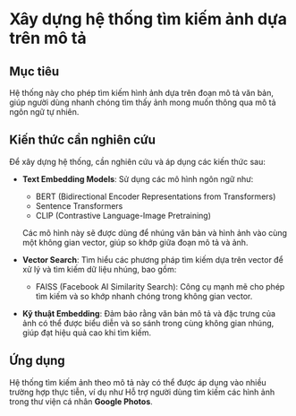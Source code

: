 # Xây dựng hệ thống tìm kiếm ảnh dựa trên mô tả

## Mục tiêu
Hệ thống này cho phép tìm kiếm hình ảnh dựa trên đoạn mô tả văn bản, giúp người dùng nhanh chóng tìm thấy ảnh mong muốn thông qua mô tả ngôn ngữ tự nhiên.

## Kiến thức cần nghiên cứu
Để xây dựng hệ thống, cần nghiên cứu và áp dụng các kiến thức sau:

- **Text Embedding Models**: Sử dụng các mô hình ngôn ngữ như:
  - BERT (Bidirectional Encoder Representations from Transformers)
  - Sentence Transformers
  - CLIP (Contrastive Language-Image Pretraining)

  Các mô hình này sẽ được dùng để nhúng văn bản và hình ảnh vào cùng một không gian vector, giúp so khớp giữa đoạn mô tả và ảnh.

- **Vector Search**: Tìm hiểu các phương pháp tìm kiếm dựa trên vector để xử lý và tìm kiếm dữ liệu nhúng, bao gồm:
  - FAISS (Facebook AI Similarity Search): Công cụ mạnh mẽ cho phép tìm kiếm và so khớp nhanh chóng trong không gian vector.

- **Kỹ thuật Embedding**: Đảm bảo rằng văn bản mô tả và đặc trưng của ảnh có thể được biểu diễn và so sánh trong cùng không gian nhúng, giúp đạt hiệu quả cao khi tìm kiếm.

## Ứng dụng
Hệ thống tìm kiếm ảnh theo mô tả này có thể được áp dụng vào nhiều trường hợp thực tiễn, ví dụ như Hỗ trợ người dùng tìm kiếm các hình ảnh trong thư viện cá nhân **Google Photos**.
